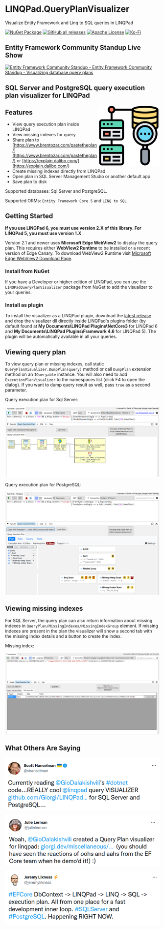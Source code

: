 # LINQPad.QueryPlanVisualizer

Visualize Entity Framework and Linq to SQL queries in LINQPad

[![NuGet Package](https://img.shields.io/nuget/dt/LINQPadQueryPlanVisualizer.svg?label=LINQPadQueryPlanVisualizer&style=flat-square&logo=NuGet)](https://www.nuget.org/packages/LINQPadQueryPlanVisualizer/)
[![GitHub all releases](https://img.shields.io/github/downloads/Giorgi/LINQPad.QueryPlanVisualizer/total?logo=github&style=flat-square)](https://github.com/Giorgi/LINQPad.QueryPlanVisualizer/releases)
[![Apache License](https://img.shields.io/badge/License-Apache%202.0-blue.svg?style=flat-square&logo=Apache)](License.md)
[![Ko-Fi](https://img.shields.io/static/v1?style=flat-square&message=Support%20the%20Project&color=success&style=plastic&logo=ko-fi&label=$$)](https://ko-fi.com/U6U81LHU8)

## Entity Framework Community Standup Live Show

[![Entity Framework Community Standup - Entity Framework Community Standup - Visualizing database query plans](https://img.youtube.com/vi/Zhy5antRDJk/0.jpg)](https://www.youtube.com/watch?v=Zhy5antRDJk)

## SQL Server and PostgreSQL query execution plan visualizer for LINQPad

<img align="right" width="200" height="200" src="IconSmall.png">

## Features

* View query execution plan inside LINQPad
* View missing indexes for query
* Share plan to [https://www.brentozar.com/pastetheplan/](https://www.brentozar.com/pastetheplan/) or [https://explain.dalibo.com/](https://explain.dalibo.com/)
* Create missing indexes directly from LINQPad
* Open plan in SQL Server Management Studio or another default app
* Save plan to disk

Supported databases: Sql Server and PostgreSQL.

Supported ORMs: `Entity Framework Core 5` and `LINQ to SQL`

## Getting Started

**If you use LINQPad 6, you must use version 2.X of this library. For LINQPad 5, you must use version 1.X**

Version 2.1 and newer uses **Microsoft Edge WebView2** to display the query plan. This requires either **WebView2 Runtime** to be installed or a recent version of Edge Canary. To download WebView2 Runtime visit [Microsoft Edge WebView2 Download Page](https://developer.microsoft.com/en-us/microsoft-edge/webview2/).

### Install from NuGet

If you have a Developer or higher edition of LINQPad, you can use the `LINQPadQueryPlanVisualizer` package from NuGet
to add the visualizer to your queries.

### Install as plugin

To install the visualizer as a LINQPad plugin, download the [latest release](https://github.com/Giorgi/QueryPlanVisualizer/releases/latest) and drop the visualizer dll directly inside LINQPad's plugins folder (by default found at **My Documents\LINQPad Plugins\NetCore3** for LINQPad 6 and **My Documents\LINQPad Plugins\Framework 4.6** for LINQPad 5). The plugin will be automatically available in all your queries.

## Viewing query plan

To view query plan or missing indexes, call static `QueryPlanVisualizer.DumpPlan(query)` method or call `DumpPlan` extension method on an `IQueryable` instance. You will also need to add `ExecutionPlanVisualizer` to the namespaces list (click F4 to open the dialog). If you want to dump query result as well, pass `true` as a second parameter.

Query execution plan for Sql Server:

![Sql Server query plan](screenshots/Query%20Plan.PNG "Query execution plan inside LINQPad")

Query execution plan for PostgreSQL:

![PostgreSQL query plan](screenshots/Postgres%20Query%20Plan.PNG "Query execution plan inside LINQPad")

## Viewing missing indexes

For SQL Server, the query plan can also return information about missing indexes in `QueryPlan/MissingIndexes/MissingIndexGroup` element. If missing indexes are present in the plan the visualizer will show a second tab with the missing index details and a button to create the index.

Missing index:

![missing indexes](screenshots/Missing%20Index.PNG "Missing index")

## What Others Are Saying

[![Scott Hanselman](screenshots/Scott%20Hanselman.png "Scott Hanselman")](https://twitter.com/shanselman/status/1555036430392389632)

[![Julie Lerman](screenshots/Julie%20Lerman.png "Julie Lerman")](https://twitter.com/julielerman/status/1415367790844907527)

[![Jeremy Likness](screenshots/Jeremy%20Likness.png "Jeremy Likness")](https://twitter.com/jeremylikness/status/1415368187760185346)